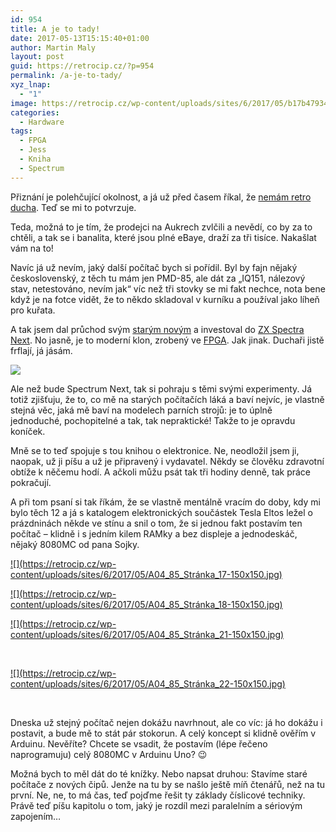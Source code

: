 ```yaml
---
id: 954
title: A je to tady!
date: 2017-05-13T15:15:40+01:00
author: Martin Maly
layout: post
guid: https://retrocip.cz/?p=954
permalink: /a-je-to-tady/
xyz_lnap:
  - "1"
image: https://retrocip.cz/wp-content/uploads/sites/6/2017/05/b17b47934a22efdd975234e91c1a04d4_original-680x198.jpg
categories:
  - Hardware
tags:
  - FPGA
  - Jess
  - Kniha
  - Spectrum
---
```

Přiznání je polehčující okolnost, a já už před časem říkal, že [nemám retro ducha](https://retrocip.cz/retro-duch/). Teď se mi to potvrzuje.

Teda, možná to je tím, že prodejci na Aukrech zvlčili a nevědí, co by za to chtěli, a tak se i banalita, které jsou plné eBaye, draží za tři tisíce. Nakašlat vám na to!

Navíc já už nevím, jaký další počítač bych si pořídil. Byl by fajn nějaký československý, z těch tu mám jen PMD-85, ale dát za &#8222;IQ151, nálezový stav, netestováno, nevím jak&#8220; víc než tři stovky se mi fakt nechce, nota bene když je na fotce vidět, že to někdo skladoval v kurníku a používal jako líheň pro kuřata.

A tak jsem dal průchod svým [starým novým](https://retrocip.cz/novy-stary-funkcni/) a investoval do [ZX Spectra Next](https://www.kickstarter.com/projects/1835143999/zx-spectrum-next/). No jasně, je to moderní klon, zrobený ve [FPGA](https://fpga.cz). Jak jinak. Duchaři jistě frflají, já jásám.

<a href="https://retrocip.cz/wp-content/uploads/sites/6/2017/05/b17b47934a22efdd975234e91c1a04d4_original.jpg" rel="lightbox">![](https://retrocip.cz/wp-content/uploads/sites/6/2017/05/b17b47934a22efdd975234e91c1a04d4_original-650x433.jpg)</a>

Ale než bude Spectrum Next, tak si pohraju s těmi svými experimenty. Já totiž zjišťuju, že to, co mě na starých počítačích láká a baví nejvíc, je vlastně stejná věc, jaká mě baví na modelech parních strojů: je to úplně jednoduché, pochopitelné a tak, tak nepraktické! Takže to je opravdu koníček.

Mně se to teď spojuje s tou knihou o elektronice. Ne, neodložil jsem ji, naopak, už ji píšu a už je připravený i vydavatel. Někdy se člověku zdravotní obtíže k něčemu hodí. A ačkoli můžu psát tak tři hodiny denně, tak práce pokračují.

A při tom psaní si tak říkám, že se vlastně mentálně vracím do doby, kdy mi bylo těch 12 a já s katalogem elektronických součástek Tesla Eltos ležel o prázdninách někde ve stínu a snil o tom, že si jednou fakt postavím ten počítač &#8211; klidně i s jedním kilem RAMky a bez displeje a jednodeskáč, nějaký 8080MC od pana Sojky.

<div id='gallery-12' class='gallery galleryid-954 gallery-columns-3 gallery-size-thumbnail gallery1'>
  <dl class="gallery-item">
    <dt class="gallery-icon">
      <a href="https://retrocip.cz/wp-content/uploads/sites/6/2017/05/A04_85_Stránka_17.jpg" title="" class="highslide" onclick="return hs.expand(this,{captionId:'caption959'})">![](https://retrocip.cz/wp-content/uploads/sites/6/2017/05/A04_85_Stránka_17-150x150.jpg)</a>
    </dt>
  </dl>
  
  <dl class="gallery-item">
    <dt class="gallery-icon">
      <a href="https://retrocip.cz/wp-content/uploads/sites/6/2017/05/A04_85_Stránka_18.jpg" title="" class="highslide" onclick="return hs.expand(this,{captionId:'caption958'})">![](https://retrocip.cz/wp-content/uploads/sites/6/2017/05/A04_85_Stránka_18-150x150.jpg)</a>
    </dt>
  </dl>
  
  <dl class="gallery-item">
    <dt class="gallery-icon">
      <a href="https://retrocip.cz/wp-content/uploads/sites/6/2017/05/A04_85_Stránka_21.jpg" title="" class="highslide" onclick="return hs.expand(this,{captionId:'caption957'})">![](https://retrocip.cz/wp-content/uploads/sites/6/2017/05/A04_85_Stránka_21-150x150.jpg)</a>
    </dt>
  </dl>
  
  <br style="clear: both" />
  
  <dl class="gallery-item">
    <dt class="gallery-icon">
      <a href="https://retrocip.cz/wp-content/uploads/sites/6/2017/05/A04_85_Stránka_22.jpg" title="" class="highslide" onclick="return hs.expand(this,{captionId:'caption956'})">![](https://retrocip.cz/wp-content/uploads/sites/6/2017/05/A04_85_Stránka_22-150x150.jpg)</a>
    </dt>
  </dl>
  
  <br style='clear: both' />
</div>

Dneska už stejný počítač nejen dokážu navrhnout, ale co víc: já ho dokážu i postavit, a bude mě to stát pár stokorun. A celý koncept si klidně ověřím v Arduinu. Nevěříte? Chcete se vsadit, že postavím (lépe řečeno naprogramuju) celý 8080MC v Arduinu Uno? 😉

Možná bych to měl dát do té knížky. Nebo napsat druhou: Stavíme staré počítače z nových čipů. Jenže na tu by se našlo ještě míň čtenářů, než na tu první. Ne, ne, to má čas, teď pojďme řešit ty základy číslicové techniky. Právě teď píšu kapitolu o tom, jaký je rozdíl mezi paralelním a sériovým zapojením&#8230;